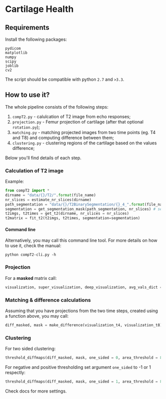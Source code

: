 # Cartilage Health

## Requirements

Install the following packages:

```
pydicom
matplotlib
numpy
scipy
joblib
cv2
```

The script should be compatible with python `2.7` and `>3.3`.

## How to use it?

The whole pipeline consists of the following steps:

1. `compT2.py` - calulcation of T2 image from echo responses;
2. `projection.py` - Femur projection of cartilage (after that optional `rotation.py`);
3. `matching.py` - matching projected images from two time points (eg. T4 and T8) and computing difference between them;
4. `clustering.py` - clustering regions of the cartilage based on the values difference;

Below you'll find details of each step.

### Calculation of T2 image

Example:
 
```python
from compT2 import *
dirname = "data/{}/T2/".format(file_name)
nr_slices = estimate_nr_slices(dirname)
path_segmentation = "data/{}/T2BinarySegmentation/{}_4_".format(file_name, file_name) + "{}.mat"
segmentation = get_segmentation_mask(path_segmentation, nr_slices) # segmentation is optional
t2imgs, t2times = get_t2(dirname, nr_slices = nr_slices)
t2matrix = fit_t2(t2imgs, t2times, segmentation=segmentation)
```

#### Command line

Alternatively, you may call this command line tool. For more details on how to use it, check the manual:

```
python compT2-cli.py -h
```

### Projection

For a **masked** matrix call:

```python
visualization, super_visualization, deep_visualization, avg_vals_dict = projection(t2masked)
```

### Matching & difference calculations

Assuming that you have projections from the two time steps, created using a function above, you may call:

```python
diff_masked, mask = make_difference(visualization_t4, visualization_t8)
```

### Clustering

For two sided clustering:

```python
threshold_diffmaps(diff_masked, mask, one_sided = 0, area_threshold = 80)
```

For negative and positive thresholding set argument `one_sided` to -1 or 1 respectly:

```python
threshold_diffmaps(diff_masked, mask, one_sided = 1, area_threshold = 80)
```

Check docs for more settings.
